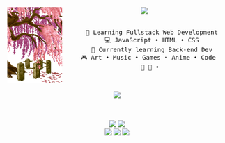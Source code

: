 <div align="center">
<img src="https://github.com/juliaisasti/juliaisasti/blob/main/img.gif" width="25%" align="left" />
<img src="https://readme-typing-svg.demolab.com?font=Fira+Code&pause=1000&color=F7A1EC&random=false&width=435&lines=Hi!+I'm+Julia+Isasti+%E2%98%86+%EF%BD%9E('%E2%96%BD%5E%E4%BA%BA)" />
<br><br>
<pre>
    💼 Learning Fullstack Web Development
    💻 JavaScript • HTML • CSS
    📖 Currently learning Back-end Dev
    🎮 Art • Music • Games • Anime • Code  
    🐾 🐰 • 
</pre>
<br><br>
<img src="https://raw.githubusercontent.com/innng/innng/master/assets/kyubey.gif" height="40" />
<br><br><br>


<p align="center"><img src="https://img.shields.io/badge/html5%20-%23E34F26.svg?&style=for-the-badge&logo=html5&logoColor=white"/> <img src="https://img.shields.io/badge/css3%20-%231572B6.svg?&style=for-the-badge&logo=css3&logoColor=white"/><br>
 <img src="https://img.shields.io/badge/node.js%20-%2343853D.svg?&style=for-the-badge&logo=node.js&logoColor=white"/> <img src="https://img.shields.io/badge/javascript%20-%23323330.svg?&style=for-the-badge&logo=javascript&logoColor=%23F7DF1E"/> <img src="https://img.shields.io/badge/git%20-%23F05033.svg?&style=for-the-badge&logo=git&logoColor=white"/> <br><br>
